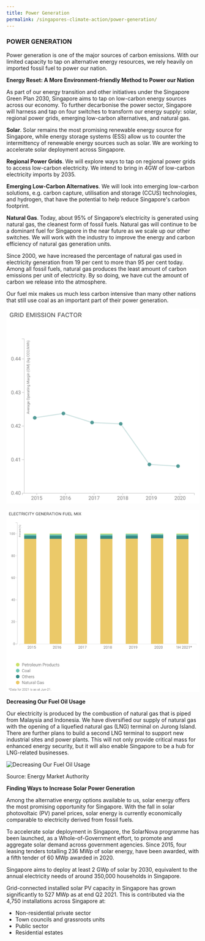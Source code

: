 ```yaml
---
title: Power Generation
permalink: /singapores-climate-action/power-generation/
---
```


### POWER GENERATION

Power generation is one of the major sources of carbon emissions. With our limited capacity to tap on alternative energy resources, we rely heavily on imported fossil fuel to power our nation.

**Energy Reset: A More Environment-friendly Method to Power our Nation**

As part of our energy transition and other initiatives under the Singapore Green Plan 2030, Singapore aims to tap on low-carbon energy sources across our economy. To further decarbonise the power sector, Singapore will harness and tap on four switches to transform our energy supply: solar, regional power grids, emerging low-carbon alternatives, and natural gas.

**Solar**.
Solar remains the most promising renewable energy source for Singapore, while energy storage systems (ESS) allow us to counter the intermittency of renewable energy sources such as solar. We are working to accelerate solar deployment across Singapore.

**Regional Power Grids**.
We will explore ways to tap on regional power grids to access low-carbon electricity. We intend to bring in 4GW of low-carbon electricity imports by 2035.

**Emerging Low-Carbon Alternatives**.
We will look into emerging low-carbon solutions, e.g. carbon capture, utilisation and storage (CCUS) technologies, and hydrogen, that have the potential to help reduce Singapore's carbon footprint.

**Natural Gas**.
Today, about 95% of Singapore’s electricity is generated using natural gas, the cleanest form of fossil fuels. Natural gas will continue to be a dominant fuel for Singapore in the near future as we scale up our other switches. We will work with the industry to improve the energy and carbon efficiency of natural gas generation units.


Since 2000, we have increased the percentage of natural gas used in electricity generation from 19 per cent to more than 95 per cent today. Among all fossil fuels, natural gas produces the least amount of carbon emissions per unit of electricity. By so doing, we have cut the amount of carbon we release into the atmosphere.

Our fuel mix makes us much less carbon intensive than many other nations that still use coal as an important part of their power generation.

![Alt text for image on Isomer site](/images/GridEmissionFactor.jpg)

![Alt text for image on Isomer site](/images/ElectricityGenerationFuelMix.png)

**Decreasing Our Fuel Oil Usage**

Our electricity is produced by the combustion of natural gas that is piped from Malaysia and Indonesia. We have diversified our supply of natural gas with the opening of a liquefied natural gas (LNG) terminal on Jurong Island. There are further plans to build a second LNG terminal to support new industrial sites and power plants. This will not only provide critical mass for enhanced energy security, but it will also enable Singapore to be a hub for LNG-related businesses.

![Decreasing Our Fuel Oil Usage](/images/decreasing-our-fuel-oil-usage.jpg "Decreasing Our Fuel Oil Usage")

Source: Energy Market Authority

**Finding Ways to Increase Solar Power Generation**

Among the alternative energy options available to us, solar energy offers the most promising opportunity for Singapore. With the fall in solar photovoltaic (PV) panel prices, solar energy is currently economically comparable to electricity derived from fossil fuels.

To accelerate solar deployment in Singapore, the SolarNova programme has been launched, as a Whole-of-Government effort, to promote and aggregate solar demand across government agencies. Since 2015, four leasing tenders totalling 236 MWp of solar energy, have been awarded, with a fifth tender of 60 MWp awarded in 2020. 

Singapore aims to deploy at least 2 GWp of solar by 2030, equivalent to the annual electricity needs of around 350,000 households in Singapore. 

Grid-connected installed solar PV capacity in Singapore has grown significantly to 527 MWp as at end Q2 2021. This is contributed via the 4,750 installations across Singapore at: 

* Non-residential private sector 
* Town councils and grassroots units 
* Public sector 
* Residential estates